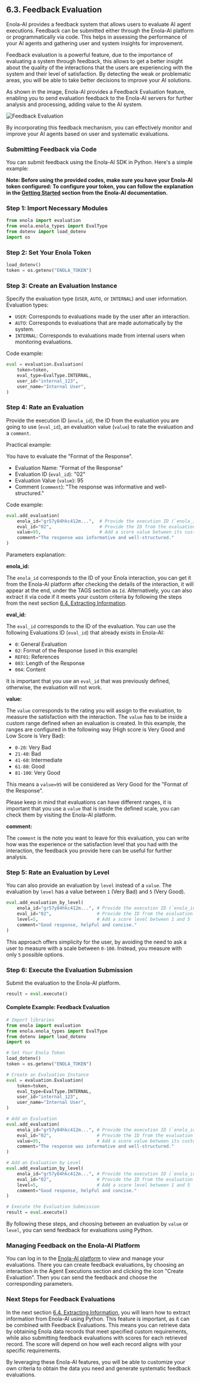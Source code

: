 ## 6.3. Feedback Evaluation 

Enola-AI provides a feedback system that allows users to evaluate AI agent executions. Feedback can be submitted either through the Enola-AI platform or programmatically via code. This helps in assessing the performance of your AI agents and gathering user and system insights for improvement.

Feedback evaluation is a powerful feature, due to the importance of evaluating a system through feedback, this allows to get a better insight about the quality of the interactions that the users are experiencing with the system and their level of satisfaction. By detecting the weak or problematic areas, you will be able to take better decisions to improve your AI solutions.

As shown in the image, Enola-AI provides a Feedback Evaluation feature, enabling you to send evaluation feedback to the Enola-AI servers for further analysis and processing, adding value to the AI system.

![Feedback Evaluation](images/feedback_evaluation.jpg)

By incorporating this feedback mechanism, you can effectively monitor and improve your AI agents based on user and systematic evaluations.


### Submitting Feedback via Code

You can submit feedback using the Enola-AI SDK in Python. Here's a simple example:

**Note: Before using the provided codes, make sure you have your Enola-AI token configured:
To configure your token, you can follow the explanation in the [Getting Started](https://github.com/HuemulSolutions/Enola-AI#5-getting-started) section from the Enola-AI documentation.**

### Step 1: Import Necessary Modules

```python
from enola import evaluation
from enola.enola_types import EvalType
from dotenv import load_dotenv
import os
```

### Step 2: Set Your Enola Token

```python
load_dotenv()
token = os.getenv("ENOLA_TOKEN")
```

### Step 3: Create an Evaluation Instance

Specify the evaluation type (`USER`, `AUTO`, or `INTERNAL`) and user information.
Evaluation types:
- `USER`: Corresponds to evaluations made by the user after an interaction.
- `AUTO`: Corresponds to evaluations that are made automatically by the system.
- `INTERNAL`: Corresponds to evaluations made from internal users when monitoring evaluations.
 
Code example:
```python
eval = evaluation.Evaluation(
    token=token,
    eval_type=EvalType.INTERNAL,
    user_id="internal_123",
    user_name="Internal User",
)
```

### Step 4: Rate an Evaluation

Provide the execution ID (`enola_id`), the ID from the evaluation you are going to use (`eval_id`), an evaluation value (`value`) to rate the evaluation and a `comment`.

Practical example:

You have to evaluate the "Format of the Response".

- Evaluation Name: "Format of the Response"
- Evaluation ID (`eval_id`): "02"
- Evaluation Value (`value`): 95
- Comment (`comment`): "The response was informative and well-structured."

Code example:
```python
eval.add_evaluation(
    enola_id="gr57y84hkc412m...",  # Provide the execution ID (`enola_id`)
    eval_id="02", 			       # Provide the ID from the evaluation
    value=95,  				       # Add a score value between its custom range
    comment="The response was informative and well-structured."
)
```
Parameters explanation:

**enola_id:**

The `enola_id` corresponds to the ID of your Enola interaction, you can get it from the Enola-AI platform after checking the details of the interaction, it will appear at the end, under the TAGS section as `Id`.
Alternatively, you can also extract it via code if it meets your custom criteria by following the steps from the next section [6.4. Extracting Information](extracting_information.md).

**eval_id:**

The `eval_id` corresponds to the ID of the evaluation.
You can use the following Evaluations ID (`eval_id`) that already exists in Enola-AI:
- `0`: General Evaluation
- `02`: Format of the Response (used in this example)
- `REF01`: References
- `003`: Length of the Response
- `004`: Content

It is important that you use an `eval_id` that was previously defined, otherwise, the evaluation will not work.

**value:**

The `value` corresponds to the rating you will assign to the evaluation, to measure the satisfaction with the interaction.
The `value` has to be inside a custom range defined when an evaluation is created.
In this example, the ranges are configured in the following way (High score is Very Good and Low Score is Very Bad):
- `0-20`: Very Bad
- `21-40`: Bad
- `41-60`: Intermediate
- `61-80`: Good
- `81-100`: Very Good

This means a `value=95` will be considered as Very Good for the "Format of the Response".

Please keep in mind that evaluations can have different ranges, it is important that you use a `value` that is inside the defined scale, you can check them by visiting the Enola-AI platform.

**comment:**

The `comment` is the note you want to leave for this evaluation, you can write how was the experience or the satisfaction level that you had with the interaction, the feedback you provide here can be useful for further analysis.

### Step 5: Rate an Evaluation by Level

You can also provide an evaluation by `level` instead of a `value`. The evaluation by `level` has a value between `1` (Very Bad) and `5` (Very Good).

```python
eval.add_evaluation_by_level(
    enola_id="gr57y84hkc412m...", # Provide the execution ID (`enola_id`)
    eval_id="02",			      # Provide the ID from the evaluation
    level=5,				      # Add a score level between 1 and 5
    comment="Good response, helpful and concise."
)
```
This approach offers simplicity for the user, by avoiding the need to ask a user to measure with a scale between `0-100`. Instead, you measure with only `5` possible options.

### Step 6: Execute the Evaluation Submission

Submit the evaluation to the Enola-AI platform.

```python
result = eval.execute()
```

#### **Complete Example: Feedback Evaluation**
```python
# Import libraries
from enola import evaluation
from enola.enola_types import EvalType
from dotenv import load_dotenv
import os

# Set Your Enola Token
load_dotenv()
token = os.getenv("ENOLA_TOKEN")

# Create an Evaluation Instance
eval = evaluation.Evaluation(
    token=token,
    eval_type=EvalType.INTERNAL,
    user_id="internal_123",
    user_name="Internal User",
)

# Add an Evaluation
eval.add_evaluation(
    enola_id="gr57y84hkc412m...", # Provide the execution ID (`enola_id`)
    eval_id="02", 			      # Provide the ID from the evaluation
    value=95,  				      # Add a score value between its custom range
    comment="The response was informative and well-structured."
)

# Add an Evaluation by Level
eval.add_evaluation_by_level(
    enola_id="gr57y84hkc412m...", # Provide the execution ID (`enola_id`)
    eval_id="02",			      # Provide the ID from the evaluation
    level=5,				      # Add a score level between 1 and 5
    comment="Good response, helpful and concise."
)

# Execute the Evaluation Submission
result = eval.execute()
```

By following these steps, and choosing between an evaluation by `value` or `level`, you can send feedback for evaluations using Python.

### Managing Feedback on the Enola-AI Platform

You can log in to the [Enola-AI platform](https://enola-ai.com/) to view and manage your evaluations. There you can create feedback evaluations, by choosing an interaction in the Agent Executions section and clicking the icon "Create Evaluation". Then you can send the feedback and choose the corresponding parameters.

### Next Steps for Feedback Evaluations

In the next section [6.4. Extracting Information](extracting_information.md), you will learn how to extract information from Enola-AI using Python. This feature is important, as it can be combined with Feedback Evaluations. This means you can retrieve data by obtaining Enola data records that meet specified custom requirements, while also submitting feedback evaluations with scores for each retrieved record. The score will depend on how well each record aligns with your specific requirements.

By leveraging these Enola-AI features, you will be able to customize your own criteria to obtain the data you need and generate systematic feedback evaluations.